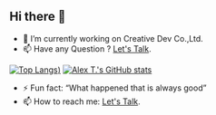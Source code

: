 ## Hi there 👋

- 🔭 I’m currently working on Creative Dev Co.,Ltd.
- 📫 Have any Question ? [Let's Talk](https://creativedev.co.th/book/meet-with-me-1/).
<!--
**dynaz/dynaz** is a ✨ _special_ ✨ repository because its `README.md` (this file) appears on your GitHub profile.

Here are some ideas to get you started:

- 🔭 I’m currently working on ...
- 🌱 I’m currently learning ...
- 👯 I’m looking to collaborate on ...
- 🤔 I’m looking for help with ...
- 💬 Ask me about ...
- 📫 How to reach me: ...
- 😄 Pronouns: ...
- ⚡ Fun fact: ...

[![Readme Card](https://github-readme-stats.vercel.app/api/pin/?username=dynaz&repo=github-readme-stats)](https://github.com/dynaz/github-readme-stats)


![Nice to Meet you Bro !.]([https://lh3.googleusercontent.com/pw/AP1GczOAeuMvI-dHLRX-dWT5GypBMIvbKxga9eox2arE8xf35RBy5Xjj3_mGbC3fOkGvniN5-0l9fyykGGFiRfVtcRjR2I4dIYwN2f-qC9NdOolYqgif3O0N00ZGjPQk3TEn1szdtHiKzgyxinXmS7xaSqnodw=w250-h191-s-no-gm?authuser=0])

<blockquote class="imgur-embed-pub" lang="en" data-id="a/5RMBbhr" data-context="false" ><a href="//imgur.com/a/5RMBbhr"></a></blockquote><script async src="//s.imgur.com/min/embed.js" charset="utf-8"></script>
-->
[![Top Langs](https://github-readme-stats.vercel.app/api?username=dynaz&theme=dracula&show_icons=true&bg_color=00000000))](https://github.com/dynaz)
[![Alex T.'s GitHub stats](https://github-readme-stats.vercel.app/api/top-langs?username=dynaz&hide=html,scss,stylus,blade,jupyter%20notebook,css,shell,batchfile,dockerfile,typescript,makefile,tsql,richtextformat,groovy&theme=merko&show_icons=true)](https://github.com/dynaz)

- ⚡ Fun fact: “What happened that is always good”
- 📫 How to reach me: [Let's Talk](https://creativedev.co.th/book/meet-with-me-1/).






